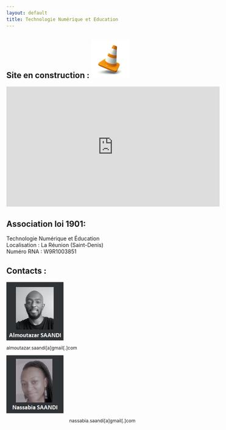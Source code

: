 ```yaml
---
layout: default
title: Technologie Numérique et Education
---
```


## Site en construction : <img src="local/images/plot.jpg" width="100">

<iframe width="560" height="315" src="https://www.youtube.com/embed/NYQ_1Bn3K4M" frameborder="0" allow="accelerometer; autoplay; encrypted-media; gyroscope; picture-in-picture" allowfullscreen></iframe>

## Association loi 1901:

Technologie Numérique et Éducation <br>
Localisation : La Réunion (Saint-Denis) <br>
Numéro RNA : W9R1003851 <br>

## Contacts :

<div class="row">
  <div class="column">
    <img align="center" src="local/images/al.png" width="150">
    <p style="font-size:12px" align="center style="font-size:12px"">almoutazar.saandi[a]gmail[.]com</p>
  </div>
  <div class="column">
    <img align="center" src="local/images/na.png" width="150">
    <p style="font-size:12px" align="center" style="font-size:12px">nassabia.saandi[a]gmail[.]com</p>
  </div>
</div>


